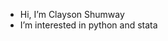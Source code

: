 - Hi, I’m Clayson Shumway
- I’m interested in python and stata


<!---
claysonshumway/claysonshumway is a ✨ special ✨ repository because its `README.md` (this file) appears on your GitHub profile.
You can click the Preview link to take a look at your changes.
--->
